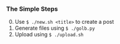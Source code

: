 ### The Simple Steps

0. Use `$ ./new.sh <title>` to create a post
1. Generate files using `$ ./golb.py` 
2. Upload using `$ ./upload.sh`
